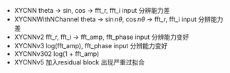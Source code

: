 - XYCNN 
theta $\to$ sin, cos $\to$ fft_r, fft_i input
分辨能力差
- XYCNNWithNChannel
theta $\to$ $\sin n\theta$, $\cos n \theta$ $\to$ fft_r, fft_i input
分辨能力差
- XYCNNv2
fft_r, fft_i $\to$ fft_amp, fft_phase input
分辨能力变好
- XYCNNv3
log(fft_amp), fft_phase input
分辨能力变好
- XYCNNv302
log(1 + fft_amp)
- XYCNNv5
加入residual block
出现严重过拟合







